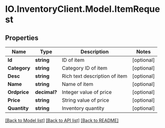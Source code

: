 # IO.InventoryClient.Model.ItemRequest
## Properties

Name | Type | Description | Notes
------------ | ------------- | ------------- | -------------
**Id** | **string** | ID of item | [optional] 
**Category** | **string** | Category ID of item | [optional] 
**Desc** | **string** | Rich text description of item | [optional] 
**Name** | **string** | Name of item | [optional] 
**Ordprice** | **decimal?** | Integer value of price | [optional] 
**Price** | **string** | String value of price | [optional] 
**Quantity** | **string** | Inventory quantity | [optional] 

[[Back to Model list]](../README.md#documentation-for-models) [[Back to API list]](../README.md#documentation-for-api-endpoints) [[Back to README]](../README.md)

